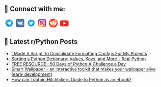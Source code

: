 ## 🔎 Connect with me:
[<img src="https://github.com/bullbesh/bullbesh/blob/main/images/Telegram.png" width="32" height="32" />](https://t.me/bullbesh)
[<img src="https://github.com/bullbesh/bullbesh/blob/main/images/VK.png" width="32" height="32" />](https://vk.com/bullbesh)
[<img src="https://github.com/bullbesh/bullbesh/blob/main/images/Twitter.png" width="32" height="32" />](https://twitter.com/bullbesh1)
[<img src="https://github.com/bullbesh/bullbesh/blob/main/images/Instagram.png" width="32" height="32" />](https://www.instagram.com/bullbesh)
[<img src="https://github.com/bullbesh/bullbesh/blob/main/images/Reddit.png" width="32" height="32" />](https://www.reddit.com/user/bullbesh)
[<img src="https://github.com/bullbesh/bullbesh/blob/main/images/YouTube.png" width="32" height="32" />](https://www.youtube.com/channel/UCtfjRs6uzgq5mfm8S06WTcg)

## 📕 Latest r/Python Posts
<!-- BLOG-POST-LIST:START -->
- [I Made A Script To Consolidate Formatting Configs For My Projects](https://www.reddit.com/r/Python/comments/wnknl7/i_made_a_script_to_consolidate_formatting_configs/)
- [Sorting a Python Dictionary: Values, Keys, and More – Real Python](https://www.reddit.com/r/Python/comments/wnjet0/sorting_a_python_dictionary_values_keys_and_more/)
- [FREE RESOURCE : 50 Days of Python A Challenge a Day](https://www.reddit.com/r/Python/comments/wnj2be/free_resource_50_days_of_python_a_challenge_a_day/)
- [Smart Wallpaper - an interactive toolkit that makes your wallpaper alive &lpar;early development&rpar;](https://www.reddit.com/r/Python/comments/wnixjd/smart_wallpaper_an_interactive_toolkit_that_makes/)
- [How can I obtain Hitchhikers Guide to Python as an ebook?](https://www.reddit.com/r/Python/comments/wngup8/how_can_i_obtain_hitchhikers_guide_to_python_as/)
<!-- BLOG-POST-LIST:END -->
